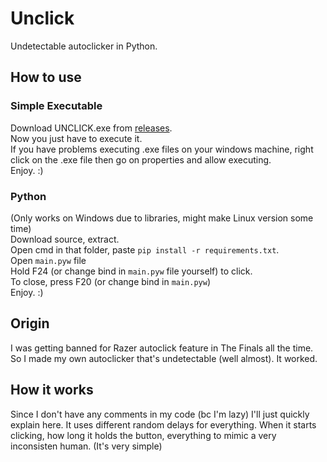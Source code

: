 # Unclick
Undetectable autoclicker in Python.

## How to use
### Simple Executable
Download UNCLICK.exe from [releases](https://github.com/dasRAINBOW/unclick/releases/tag/v1.0.0). <br>
Now you just have to execute it. <br>
If you have problems executing .exe files on your windows machine, right click on the .exe file then go on properties and allow executing. <br>
Enjoy. :)

### Python
(Only works on Windows due to libraries, might make Linux version some time) <br>
Download source, extract. <br>
Open cmd in that folder, paste ```pip install -r requirements.txt```. <br>
Open ```main.pyw``` file <br>
Hold F24 (or change bind in ```main.pyw``` file yourself) to click. <br>
To close, press F20 (or change bind in ```main.pyw```) <br>
Enjoy. :)

## Origin
I was getting banned for Razer autoclick feature in The Finals all the time. So I made my own autoclicker that's undetectable (well almost). It worked.

## How it works
Since I don't have any comments in my code (bc I'm lazy) I'll just quickly explain here. It uses different random delays for everything. When it starts clicking, how long it holds the button, everything to mimic a very inconsisten human. (It's very simple)